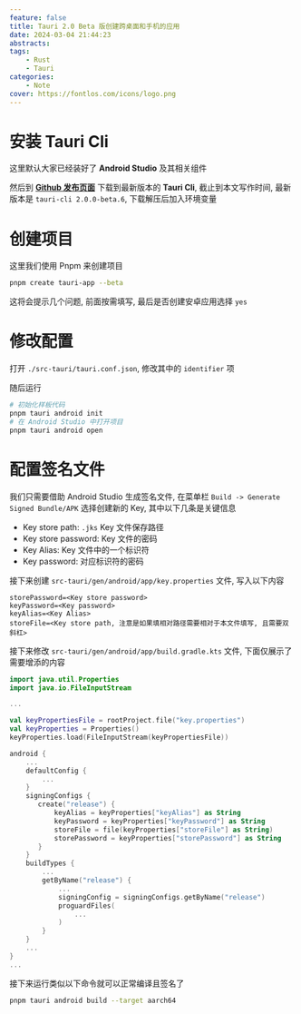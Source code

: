 ```yaml
---
feature: false
title: Tauri 2.0 Beta 版创建跨桌面和手机的应用
date: 2024-03-04 21:44:23
abstracts:
tags:
    - Rust
    - Tauri
categories:
    - Note
cover: https://fontlos.com/icons/logo.png
---
```


# 安装 Tauri Cli

这里默认大家已经装好了 **Android Studio** 及其相关组件

然后到 [**Github 发布页面**](https://github.com/tauri-apps/tauri/releases) 下载到最新版本的 **Tauri Cli**, 截止到本文写作时间, 最新版本是 `tauri-cli 2.0.0-beta.6`, 下载解压后加入环境变量

# 创建项目

这里我们使用 Pnpm 来创建项目

```sh
pnpm create tauri-app --beta
```

这将会提示几个问题, 前面按需填写, 最后是否创建安卓应用选择 `yes`

# 修改配置

打开 `./src-tauri/tauri.conf.json`, 修改其中的 `identifier` 项

随后运行

```sh
# 初始化样板代码
pnpm tauri android init
# 在 Android Studio 中打开项目
pnpm tauri android open
```

# 配置签名文件

我们只需要借助 Android Studio 生成签名文件, 在菜单栏 `Build -> Generate Signed Bundle/APK` 选择创建新的 Key, 其中以下几条是关键信息

- Key store path: `.jks` Key 文件保存路径
- Key store password: Key 文件的密码
- Key Alias: Key 文件中的一个标识符
- Key password: 对应标识符的密码

接下来创建 `src-tauri/gen/android/app/key.properties` 文件, 写入以下内容

```
storePassword=<Key store password>
keyPassword=<Key password>
keyAlias=<Key Alias>
storeFile=<Key store path, 注意是如果填相对路径需要相对于本文件填写, 且需要双斜杠>
```

接下来修改 `src-tauri/gen/android/app/build.gradle.kts` 文件, 下面仅展示了需要增添的内容

```kts
import java.util.Properties
import java.io.FileInputStream

...

val keyPropertiesFile = rootProject.file("key.properties")
val keyProperties = Properties()
keyProperties.load(FileInputStream(keyPropertiesFile))

android {
    ...
    defaultConfig {
        ...
    }
    signingConfigs {
       create("release") {
           keyAlias = keyProperties["keyAlias"] as String
           keyPassword = keyProperties["keyPassword"] as String
           storeFile = file(keyProperties["storeFile"] as String)
           storePassword = keyProperties["storePassword"] as String
       }
    }
    buildTypes {
        ...
        getByName("release") {
            ...
            signingConfig = signingConfigs.getByName("release")
            proguardFiles(
                ...
            )
        }
    }
    ...
}
...
```

接下来运行类似以下命令就可以正常编译且签名了

```sh
pnpm tauri android build --target aarch64
```